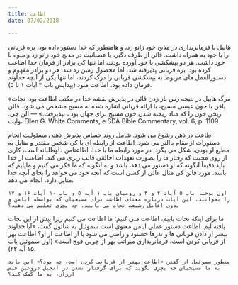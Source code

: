 ```yaml
---
title: اطاعت
date: 07/02/2018

---
```


هابیل با فرمانربداری در مذبح خود زانو زد، و هامنطور که خدا دستور داده بود، بره قربانی را با خود به همراه داشت. قائن از طرف دگیر، با عصبانیت در مذبح خود زانو زد و میوه با خود داشت. هر دو یپشکشی با خود آورده بودند، اما تنها کی برادر از فرمان خدا اطاعت کرده بود. بره قربانی پذیرفته شد، اما محصول زمین رد شد. هر دو برادر مفهوم و دستورالعمل های مربوط به یپشکشی قربانی را درک کردند، اما تنها یکی از آنچه خداوند فرمان داده بود، اطاعت منود (یپدایش باب ۴ آیات ۱ تا ۵).

«مرگ هابیل در نتیجه رس باز زدن قائن در پذیرش نقشه خدا در مکتب اطاعت بود، نجات یافن با خون عیسی مسیح، با ارائه قربانی اشاره شده به مسیح مشخص می شود. قائن ریخن خون را که مناد ریخته شدن خون مسیح برای جهان بود ، نپذیرفت.» — الن جی. وایت، Ellen G. White Comments,  e SDA Bible Commentary, vol. 6, p. 1109

اطاعت در ذهن رشوع می شود. شامل روند حساس پذیرش ذهنی مسئولیت انجام دستورات از مقام باالتر می شود. اطاعت از رابطه ای با کی شخص مقتدر و متایل به مطیع او بودن، شکل می یگرد. در مورد رابطه ما با خدا، اطاعتامن داوطلبانه است، کاری از روی محبت که رفتار ما را بصورت تعهدات اخالقی قالب ریزی می کند. اطاعت از خدا  باید دقیقاً آنگونه که او دستور می دهد، باشد و نه آنگونه که ما فکر می کنیم و مایلیم که باشد. مورد قائن کی مثال عالی از کسی است که آنچه خود می خواهد را بجای آنچه خدا متایل دارد، انجام می دهد.

`اول یوحنا باب ۵ آیات ۲ و ۳ و رومیان باب ١ آیه ۵ و باب ١۰ آیات ١۶ و ١۷ را بخوانید. این آیات درباره معنای اطاعت برای مسیحیان که بواسطه ایامن و بدون اعامل رشیعت نجات می یابند، چه یچزی تعلیم می دهند؟`

ما برای اینکه نجات یابیم، اطاعت منی کنیم؛ ما اطاعت می کنیم زیرا یپش از این نجات یافته ایم. اطاعت دستور عملی ایامن معنوی است.سموئیل به شائول گفت، «آیا خداوند بیشر از دادن قربانی ها و نذرها خشنود و راضی می شود یا از اطاعت از او؟ اطاعت بهر از قربانی کردن است. فرمانربداری مبراتب بهر از چربی قوچ است» (اول سموئیل باب ۱۵ آیه ۲۲).

`منظور سموئیل از گفتن «اطاعت بهتر از قربانی کردن است، چه بود؟» این باید به ما مسیحیان چه یچزی بگوید که برای گرفتار نشدن در انجیل دروغین فیض ارزان، به ما کمک کند؟`